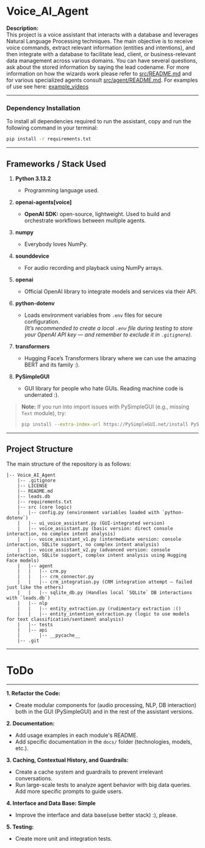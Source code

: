 # Voice_AI_Agent

**Description:**  
This project is a voice assistant that interacts with a database and leverages Natural Language Processing techniques. The main objective is to receive voice commands, extract relevant information (entities and intentions), and then integrate with a database to facilitate lead, client, or business-relevant data management across various domains. You can have several questions, ask about the stored information by saying the lead codename. For more information on how the wizards work please refer to [src/README.md](src/README.md) and for various specialized agents consult [src/agent/README.md](src/agent/README.md). For examples of use see here: [example_videos](https://drive.google.com/drive/folders/1EUiBr_ZZHwRAxNoTPYDIGuI6RZIppZSA?usp=sharing)

---

### Dependency Installation

To install all dependencies required to run the assistant, copy and run the following command in your terminal:

```bash
pip install -r requirements.txt
```

---

## Frameworks / Stack Used

1. **Python 3.13.2**  
   - Programming language used.

2. **openai-agents[voice]**  
   - **OpenAI SDK:** open-source, lightweight. Used to build and orchestrate workflows between multiple agents.

3. **numpy**  
   - Everybody loves NumPy.

4. **sounddevice**  
   - For audio recording and playback using NumPy arrays.

5. **openai**  
   - Official OpenAI library to integrate models and services via their API.

6. **python-dotenv**  
   - Loads environment variables from `.env` files for secure configuration.  
     _(It’s recommended to create a local `.env` file during testing to store your OpenAI API key — and remember to exclude it in `.gitignore`)._

7. **transformers**  
   - Hugging Face’s Transformers library where we can use the amazing BERT and its family :).

8. **PySimpleGUI**  
   - GUI library for people who hate GUIs. Reading machine code is underrated :).

> **Note:** If you run into import issues with PySimpleGUI (e.g., missing `Text` module), try:
> ```bash
> pip install --extra-index-url https://PySimpleGUI.net/install PySimpleGUI
> ```

---

## Project Structure

The main structure of the repository is as follows:

```
|-- Voice_AI_Agent
    |-- .gitignore
    |-- LICENSE
    |-- README.md
    |-- leads.db
    |-- requirements.txt
    |-- src (core logic)
    |   |-- config.py (environment variables loaded with `python-dotenv`)
    |   |-- ui_voice_assistant.py (GUI-integrated version)
    |   |-- voice_assistant.py (basic version: direct console interaction, no complex intent analysis)
    |   |-- voice_assistant_v1.py (intermediate version: console interaction, SQLite support, no complex intent analysis)
    |   |-- voice_assistant_v2.py (advanced version: console interaction, SQLite support, complex intent analysis using Hugging Face models)
    |   |-- agent
    |   |   |-- crm.py
    |   |   |-- crm_connector.py
    |   |   |-- crm_integration.py (CRM integration attempt — failed just like the others)
    |   |   |-- sqlite_db.py (Handles local `SQLite` DB interactions with `leads.db`)
    |   |-- nlp
    |   |   |-- entity_extraction.py (rudimentary extraction :()
    |   |   |-- entity_intention_extraction.py (logic to use models for text classification/sentiment analysis)
    |   |-- tests
    |   |-- api
    |       |-- __pycache__
    |-- .git
```

---

# ToDo

---

**1. Refactor the Code:**  
   - Create modular components for (audio processing, NLP, DB interaction) both in the GUI (PySimpleGUI) and in the rest of the assistant versions.

**2. Documentation:**  
   - Add usage examples in each module's README.  
   - Add specific documentation in the `docs/` folder (technologies, models, etc.).

**3. Caching, Contextual History, and Guardrails:**  
   - Create a cache system and guardrails to prevent irrelevant conversations.  
   - Run large-scale tests to analyze agent behavior with big data queries. Add more specific prompts to guide users.

**4. Interface and Data Base: Simple**  
   - Improve the interface and data base(use better stack) :), please.

**5. Testing:**  
   - Create more unit and integration tests.







